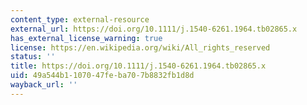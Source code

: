 ```yaml
---
content_type: external-resource
external_url: https://doi.org/10.1111/j.1540-6261.1964.tb02865.x
has_external_license_warning: true
license: https://en.wikipedia.org/wiki/All_rights_reserved
status: ''
title: https://doi.org/10.1111/j.1540-6261.1964.tb02865.x
uid: 49a544b1-1070-47fe-ba70-7b8832fb1d8d
wayback_url: ''
---
```

